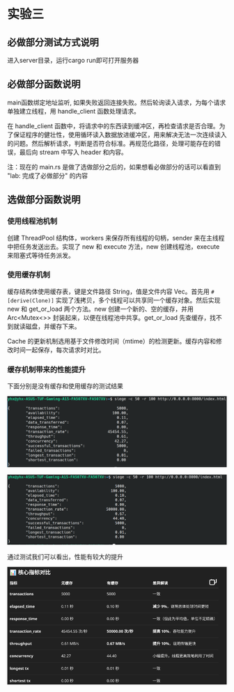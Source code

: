 # 实验三

## 必做部分测试方式说明

进入server目录，运行cargo run即可打开服务器

## 必做部分函数说明

main函数绑定地址监听, 如果失败返回连接失败。然后轮询读入请求，为每个请求单独建立线程，用 handle_client 函数处理请求。

在 handle_client 函数中，将请求中的东西读到缓冲区，再检查请求是否合理。为了保证程序的健壮性，使用循环读入数据放进缓冲区，用来解决无法一次连续读入的问题。然后解析请求，判断是否符合标准。再规范化路径，处理可能存在的错误，最后向 stream 中写入 header 和内容。

注：现在的 main.rs 是做了选做部分之后的，如果想看必做部分的话可以看直到 "lab: 完成了必做部分" 的内容

## 选做部分函数说明

### 使用线程池机制

创建 ThreadPool 结构体，workers 来保存所有线程的句柄，sender 来在主线程中把任务发送出去。实现了 new 和 execute 方法，new 创建线程池，execute 来阻塞式等待任务派发。

### 使用缓存机制

缓存结构体使用缓存表，键是文件路径 String，值是文件内容 Vec<u8>。首先用 `#[derive(Clone)]` 实现了浅拷贝，多个线程可以共享同一个缓存对象。然后实现 new 和 get_or_load 两个方法。new 创建一个新的、空的缓存，并用 Arc<Mutex<>> 封装起来，以便在线程池中共享。get_or_load 先查缓存，找不到就读磁盘，并缓存下来。

Cache 的更新机制选用基于文件修改时间（mtime）的检测更新。缓存内容和修改时间一起保存，每次请求时对比。

### 缓存机制带来的性能提升

下面分别是没有缓存和使用缓存的测试结果

![没有缓存的测试结果](https://github.com/Parfait5/osh-2025-labs/blob/master/lab3/server/figs/NoCache.png)

![使用缓存的测试结果](https://github.com/Parfait5/osh-2025-labs/blob/master/lab3/server/figs/WithCache.png)

通过测试我们可以看出，性能有较大的提升

![测试分析](https://github.com/Parfait5/osh-2025-labs/blob/master/lab3/server/figs/Test.png)
